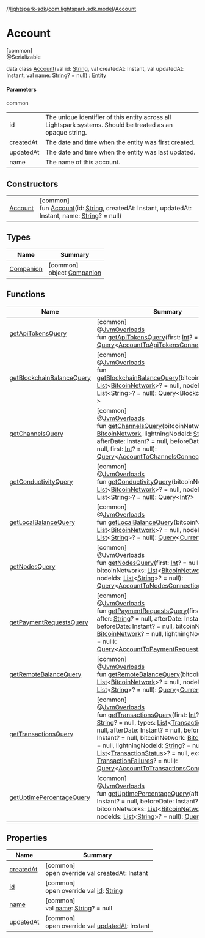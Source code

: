 //[lightspark-sdk](../../../index.md)/[com.lightspark.sdk.model](../index.md)/[Account](index.md)

# Account

[common]\
@Serializable

data class [Account](index.md)(val id: [String](https://kotlinlang.org/api/latest/jvm/stdlib/kotlin/-string/index.html), val createdAt: Instant, val updatedAt: Instant, val name: [String](https://kotlinlang.org/api/latest/jvm/stdlib/kotlin/-string/index.html)? = null) : [Entity](../-entity/index.md)

#### Parameters

common

| | |
|---|---|
| id | The unique identifier of this entity across all Lightspark systems. Should be treated as an opaque string. |
| createdAt | The date and time when the entity was first created. |
| updatedAt | The date and time when the entity was last updated. |
| name | The name of this account. |

## Constructors

| | |
|---|---|
| [Account](-account.md) | [common]<br>fun [Account](-account.md)(id: [String](https://kotlinlang.org/api/latest/jvm/stdlib/kotlin/-string/index.html), createdAt: Instant, updatedAt: Instant, name: [String](https://kotlinlang.org/api/latest/jvm/stdlib/kotlin/-string/index.html)? = null) |

## Types

| Name | Summary |
|---|---|
| [Companion](-companion/index.md) | [common]<br>object [Companion](-companion/index.md) |

## Functions

| Name | Summary |
|---|---|
| [getApiTokensQuery](get-api-tokens-query.md) | [common]<br>@[JvmOverloads](https://kotlinlang.org/api/latest/jvm/stdlib/kotlin.jvm/-jvm-overloads/index.html)<br>fun [getApiTokensQuery](get-api-tokens-query.md)(first: [Int](https://kotlinlang.org/api/latest/jvm/stdlib/kotlin/-int/index.html)? = null): [Query](../../com.lightspark.sdk.requester/-query/index.md)&lt;[AccountToApiTokensConnection](../-account-to-api-tokens-connection/index.md)&gt; |
| [getBlockchainBalanceQuery](get-blockchain-balance-query.md) | [common]<br>@[JvmOverloads](https://kotlinlang.org/api/latest/jvm/stdlib/kotlin.jvm/-jvm-overloads/index.html)<br>fun [getBlockchainBalanceQuery](get-blockchain-balance-query.md)(bitcoinNetworks: [List](https://kotlinlang.org/api/latest/jvm/stdlib/kotlin.collections/-list/index.html)&lt;[BitcoinNetwork](../-bitcoin-network/index.md)&gt;? = null, nodeIds: [List](https://kotlinlang.org/api/latest/jvm/stdlib/kotlin.collections/-list/index.html)&lt;[String](https://kotlinlang.org/api/latest/jvm/stdlib/kotlin/-string/index.html)&gt;? = null): [Query](../../com.lightspark.sdk.requester/-query/index.md)&lt;[BlockchainBalance](../-blockchain-balance/index.md)?&gt; |
| [getChannelsQuery](get-channels-query.md) | [common]<br>@[JvmOverloads](https://kotlinlang.org/api/latest/jvm/stdlib/kotlin.jvm/-jvm-overloads/index.html)<br>fun [getChannelsQuery](get-channels-query.md)(bitcoinNetwork: [BitcoinNetwork](../-bitcoin-network/index.md), lightningNodeId: [String](https://kotlinlang.org/api/latest/jvm/stdlib/kotlin/-string/index.html)? = null, afterDate: Instant? = null, beforeDate: Instant? = null, first: [Int](https://kotlinlang.org/api/latest/jvm/stdlib/kotlin/-int/index.html)? = null): [Query](../../com.lightspark.sdk.requester/-query/index.md)&lt;[AccountToChannelsConnection](../-account-to-channels-connection/index.md)&gt; |
| [getConductivityQuery](get-conductivity-query.md) | [common]<br>@[JvmOverloads](https://kotlinlang.org/api/latest/jvm/stdlib/kotlin.jvm/-jvm-overloads/index.html)<br>fun [getConductivityQuery](get-conductivity-query.md)(bitcoinNetworks: [List](https://kotlinlang.org/api/latest/jvm/stdlib/kotlin.collections/-list/index.html)&lt;[BitcoinNetwork](../-bitcoin-network/index.md)&gt;? = null, nodeIds: [List](https://kotlinlang.org/api/latest/jvm/stdlib/kotlin.collections/-list/index.html)&lt;[String](https://kotlinlang.org/api/latest/jvm/stdlib/kotlin/-string/index.html)&gt;? = null): [Query](../../com.lightspark.sdk.requester/-query/index.md)&lt;[Int](https://kotlinlang.org/api/latest/jvm/stdlib/kotlin/-int/index.html)?&gt; |
| [getLocalBalanceQuery](get-local-balance-query.md) | [common]<br>@[JvmOverloads](https://kotlinlang.org/api/latest/jvm/stdlib/kotlin.jvm/-jvm-overloads/index.html)<br>fun [getLocalBalanceQuery](get-local-balance-query.md)(bitcoinNetworks: [List](https://kotlinlang.org/api/latest/jvm/stdlib/kotlin.collections/-list/index.html)&lt;[BitcoinNetwork](../-bitcoin-network/index.md)&gt;? = null, nodeIds: [List](https://kotlinlang.org/api/latest/jvm/stdlib/kotlin.collections/-list/index.html)&lt;[String](https://kotlinlang.org/api/latest/jvm/stdlib/kotlin/-string/index.html)&gt;? = null): [Query](../../com.lightspark.sdk.requester/-query/index.md)&lt;[CurrencyAmount](../-currency-amount/index.md)?&gt; |
| [getNodesQuery](get-nodes-query.md) | [common]<br>@[JvmOverloads](https://kotlinlang.org/api/latest/jvm/stdlib/kotlin.jvm/-jvm-overloads/index.html)<br>fun [getNodesQuery](get-nodes-query.md)(first: [Int](https://kotlinlang.org/api/latest/jvm/stdlib/kotlin/-int/index.html)? = null, bitcoinNetworks: [List](https://kotlinlang.org/api/latest/jvm/stdlib/kotlin.collections/-list/index.html)&lt;[BitcoinNetwork](../-bitcoin-network/index.md)&gt;? = null, nodeIds: [List](https://kotlinlang.org/api/latest/jvm/stdlib/kotlin.collections/-list/index.html)&lt;[String](https://kotlinlang.org/api/latest/jvm/stdlib/kotlin/-string/index.html)&gt;? = null): [Query](../../com.lightspark.sdk.requester/-query/index.md)&lt;[AccountToNodesConnection](../-account-to-nodes-connection/index.md)&gt; |
| [getPaymentRequestsQuery](get-payment-requests-query.md) | [common]<br>@[JvmOverloads](https://kotlinlang.org/api/latest/jvm/stdlib/kotlin.jvm/-jvm-overloads/index.html)<br>fun [getPaymentRequestsQuery](get-payment-requests-query.md)(first: [Int](https://kotlinlang.org/api/latest/jvm/stdlib/kotlin/-int/index.html)? = null, after: [String](https://kotlinlang.org/api/latest/jvm/stdlib/kotlin/-string/index.html)? = null, afterDate: Instant? = null, beforeDate: Instant? = null, bitcoinNetwork: [BitcoinNetwork](../-bitcoin-network/index.md)? = null, lightningNodeId: [String](https://kotlinlang.org/api/latest/jvm/stdlib/kotlin/-string/index.html)? = null): [Query](../../com.lightspark.sdk.requester/-query/index.md)&lt;[AccountToPaymentRequestsConnection](../-account-to-payment-requests-connection/index.md)&gt; |
| [getRemoteBalanceQuery](get-remote-balance-query.md) | [common]<br>@[JvmOverloads](https://kotlinlang.org/api/latest/jvm/stdlib/kotlin.jvm/-jvm-overloads/index.html)<br>fun [getRemoteBalanceQuery](get-remote-balance-query.md)(bitcoinNetworks: [List](https://kotlinlang.org/api/latest/jvm/stdlib/kotlin.collections/-list/index.html)&lt;[BitcoinNetwork](../-bitcoin-network/index.md)&gt;? = null, nodeIds: [List](https://kotlinlang.org/api/latest/jvm/stdlib/kotlin.collections/-list/index.html)&lt;[String](https://kotlinlang.org/api/latest/jvm/stdlib/kotlin/-string/index.html)&gt;? = null): [Query](../../com.lightspark.sdk.requester/-query/index.md)&lt;[CurrencyAmount](../-currency-amount/index.md)?&gt; |
| [getTransactionsQuery](get-transactions-query.md) | [common]<br>@[JvmOverloads](https://kotlinlang.org/api/latest/jvm/stdlib/kotlin.jvm/-jvm-overloads/index.html)<br>fun [getTransactionsQuery](get-transactions-query.md)(first: [Int](https://kotlinlang.org/api/latest/jvm/stdlib/kotlin/-int/index.html)? = null, after: [String](https://kotlinlang.org/api/latest/jvm/stdlib/kotlin/-string/index.html)? = null, types: [List](https://kotlinlang.org/api/latest/jvm/stdlib/kotlin.collections/-list/index.html)&lt;[TransactionType](../-transaction-type/index.md)&gt;? = null, afterDate: Instant? = null, beforeDate: Instant? = null, bitcoinNetwork: [BitcoinNetwork](../-bitcoin-network/index.md)? = null, lightningNodeId: [String](https://kotlinlang.org/api/latest/jvm/stdlib/kotlin/-string/index.html)? = null, statuses: [List](https://kotlinlang.org/api/latest/jvm/stdlib/kotlin.collections/-list/index.html)&lt;[TransactionStatus](../-transaction-status/index.md)&gt;? = null, excludeFailures: [TransactionFailures](../-transaction-failures/index.md)? = null): [Query](../../com.lightspark.sdk.requester/-query/index.md)&lt;[AccountToTransactionsConnection](../-account-to-transactions-connection/index.md)&gt; |
| [getUptimePercentageQuery](get-uptime-percentage-query.md) | [common]<br>@[JvmOverloads](https://kotlinlang.org/api/latest/jvm/stdlib/kotlin.jvm/-jvm-overloads/index.html)<br>fun [getUptimePercentageQuery](get-uptime-percentage-query.md)(afterDate: Instant? = null, beforeDate: Instant? = null, bitcoinNetworks: [List](https://kotlinlang.org/api/latest/jvm/stdlib/kotlin.collections/-list/index.html)&lt;[BitcoinNetwork](../-bitcoin-network/index.md)&gt;? = null, nodeIds: [List](https://kotlinlang.org/api/latest/jvm/stdlib/kotlin.collections/-list/index.html)&lt;[String](https://kotlinlang.org/api/latest/jvm/stdlib/kotlin/-string/index.html)&gt;? = null): [Query](../../com.lightspark.sdk.requester/-query/index.md)&lt;[Int](https://kotlinlang.org/api/latest/jvm/stdlib/kotlin/-int/index.html)?&gt; |

## Properties

| Name | Summary |
|---|---|
| [createdAt](created-at.md) | [common]<br>open override val [createdAt](created-at.md): Instant |
| [id](id.md) | [common]<br>open override val [id](id.md): [String](https://kotlinlang.org/api/latest/jvm/stdlib/kotlin/-string/index.html) |
| [name](name.md) | [common]<br>val [name](name.md): [String](https://kotlinlang.org/api/latest/jvm/stdlib/kotlin/-string/index.html)? = null |
| [updatedAt](updated-at.md) | [common]<br>open override val [updatedAt](updated-at.md): Instant |
